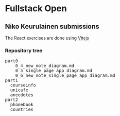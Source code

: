 # Fullstack Open
## Niko Keurulainen submissions 

The React exercises are done using [Vitejs](https://vitejs.dev/guide/)

### Repository tree
<pre>
part0
    0_4_new_note_diagram.md
    0_5_single_page_app_diagram.md
    0_6_new_note_single_page_app_diagram.md
part1
  courseinfo
  unicafe
  anecdotes
part2
  phonebook
  countries
</pre>